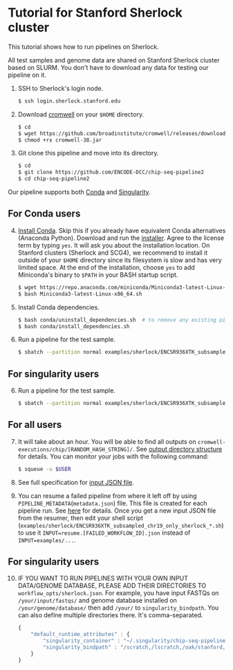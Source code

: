 # Tutorial for Stanford Sherlock cluster

This tutorial shows how to run pipelines on Sherlock.

All test samples and genome data are shared on Stanford Sherlock cluster based on SLURM. You don't have to download any data for testing our pipeline on it.

1. SSH to Sherlock's login node.
    ```bash
    $ ssh login.sherlock.stanford.edu
    ```

2. Download [cromwell](https://github.com/broadinstitute/cromwell) on your `$HOME` directory.
    ```bash
    $ cd 
    $ wget https://github.com/broadinstitute/cromwell/releases/download/38/cromwell-38.jar
    $ chmod +rx cromwell-38.jar
    ```

3. Git clone this pipeline and move into its directory.
    ```bash
    $ cd
    $ git clone https://github.com/ENCODE-DCC/chip-seq-pipeline2
    $ cd chip-seq-pipeline2
    ```

Our pipeline supports both [Conda](https://conda.io/docs/) and [Singularity](https://singularity.lbl.gov/).

## For Conda users

4. [Install Conda](https://conda.io/miniconda.html). Skip this if you already have equivalent Conda alternatives (Anaconda Python). Download and run the [installer](https://repo.anaconda.com/miniconda/Miniconda3-latest-Linux-x86_64.sh). Agree to the license term by typing `yes`. It will ask you about the installation location. On Stanford clusters (Sherlock and SCG4), we recommend to install it outside of your `$HOME` directory since its filesystem is slow and has very limited space. At the end of the installation, choose `yes` to add Miniconda's binary to `$PATH` in your BASH startup script.
    ```bash
    $ wget https://repo.anaconda.com/miniconda/Miniconda3-latest-Linux-x86_64.sh
    $ bash Miniconda3-latest-Linux-x86_64.sh
    ```

5. Install Conda dependencies.
    ```bash
    $ bash conda/uninstall_dependencies.sh  # to remove any existing pipeline env
    $ bash conda/install_dependencies.sh
    ```

6. Run a pipeline for the test sample.
    ```bash
    $ sbatch --partition normal examples/sherlock/ENCSR936XTK_subsampled_chr19_only_sherlock_conda.sh
    ```

## For singularity users

6. Run a pipeline for the test sample.
    ```bash
    $ sbatch --partition normal examples/sherlock/ENCSR936XTK_subsampled_chr19_only_sherlock_singularity.sh
    ```

## For all users

7. It will take about an hour. You will be able to find all outputs on `cromwell-executions/chip/[RANDOM_HASH_STRING]/`. See [output directory structure](output.md) for details. You can monitor your jobs with the following command:
    ```bash
    $ squeue -u $USER
    ```

8. See full specification for [input JSON file](input.md).

9. You can resume a failed pipeline from where it left off by using `PIPELINE_METADATA`(`metadata.json`) file. This file is created for each pipeline run. See [here](../utils/resumer/README.md) for details. Once you get a new input JSON file from the resumer, then edit your shell script (`examples/sherlock/ENCSR936XTK_subsampled_chr19_only_sherlock_*.sh`) to use it `INPUT=resume.[FAILED_WORKFLOW_ID].json` instead of `INPUT=examples/...`.

## For singularity users

10. IF YOU WANT TO RUN PIPELINES WITH YOUR OWN INPUT DATA/GENOME DATABASE, PLEASE ADD THEIR DIRECTORIES TO `workflow_opts/sherlock.json`. For example, you have input FASTQs on `/your/input/fastqs/` and genome database installed on `/your/genome/database/` then add `/your/` to `singularity_bindpath`. You can also define multiple directories there. It's comma-separated.
    ```javascript
    {
        "default_runtime_attributes" : {
            "singularity_container" : "~/.singularity/chip-seq-pipeline-v1.2.2.simg",
            "singularity_bindpath" : "/scratch,/lscratch,/oak/stanford,/home/groups/cherry/encode,/your/,YOUR_OWN_DATA_DIR1,YOUR_OWN_DATA_DIR1,..."
        }
    }
    ```
